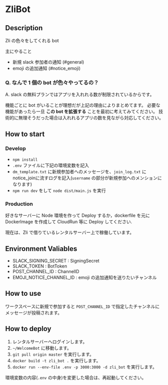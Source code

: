 # ZliBot

## Description

Zli の色々をしてくれる bot

主にやること

- 新規 slack 参加者の通知 (#general)
- emoji の追加通知 (#notice_emoji)

### Q. なんで 1 個の bot が色々やってるの？

A. slack の無料プランではアプリを入れれる数が制限されているからです。

機能ごとに bot がいることが理想だが上記の理由によりまとめてます。
必要な機能があったら一旦 **この bot を拡張する** ことを最初に考えてみてください。
技術的に無理そうだった場合は入れれるアプリの数を見ながら対応してください。

## How to start

### Develop

- `npm install`
- `.env` ファイルに下記の環境変数を記入
- `dm_template.txt` に新規参加者へのメッセージを、`join_log.txt` にnotice_joinに流すログを記入(`username` の部分が新規参加へのメンションになります)
- `npm run dev` をして `node dist/main.js` を実行

### Production

好きなサーバーに Node 環境を作って Deploy するか，dockerfile を元に DockerImage を作成して
CloudRun 等に Deploy してください.

現在は、Zli で借りているレンタルサーバー上で稼働しています。

## Environment Valiables

- SLACK_SIGNING_SECRET : SigningSecret
- SLACK_TOKEN : BotToken
- POST_CHANNEL_ID : ChannelID
- EMOJI_NOTICE_CHANNEL_ID : emoji の追加通知を送りたいチャンネル

## How to use

ワークスペースに新規で参加すると `POST_CHANNEL_ID` で指定したチャンネルにメッセージが投稿されます。

## How to deploy

1. レンタルサーバーへログインします。
2. `~/WelcomeBot` に移動します。
3. `git pull origin master` を実行します。
4. `docker build -t zli_bot .` を実行します。
5. `docker run --env-file .env -p 3000:3000 -d zli_bot` を実行します。

環境変数の内容(`.env` の中身)を変更した場合は、再起動してください。
